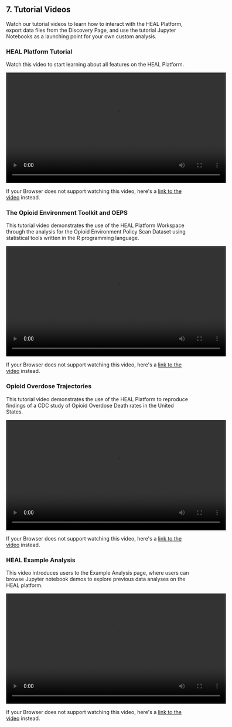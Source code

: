 ## 7\. Tutorial Videos

Watch our tutorial videos to learn how to interact with the HEAL Platform, export data files from the Discovery Page, and use the tutorial Jupyter Notebooks as a launching point for your own custom analysis.

### HEAL Platform Tutorial
Watch this video to start learning about all features on the HEAL Platform.  

<!-- TODO: use mkdocs-videos -->
<!-- ![type:video](videos/HEAL_UI_Demo_July_2021.mp4) -->
<video controls width="600">
<source src="videos/HEAL_UI_Demo_July_2021.mp4" type="video/mp4">
</video>  
    
If your Browser does not support watching this video, here's a [link to the video](videos/HEAL_UI_Demo_July_2021.mp4) instead.  
      
    
### The Opioid Environment Toolkit and OEPS

This tutorial video demonstrates the use of the HEAL Platform Workspace through the analysis for the Opioid Environment Policy Scan Dataset using statistical tools written in the R programming language.  

<!-- TODO: use mkdocs-videos -->
<!-- ![type:video](videos/HEAL_UI_Demo_July_2021.mp4) -->
<video controls width="600">
<source src="videos/OEPS_Demo-Video_July_2021.mp4" type="video/mp4">
</video>      
    
If your Browser does not support watching this video, here's a [link to the video](videos/OEPS_Demo-Video_July_2021.mp4) instead.  
    
    
### Opioid Overdose Trajectories  

This tutorial video demonstrates the use of the HEAL Platform to reproduce findings of a CDC study of Opioid Overdose Death rates in the United States.  

<!-- TODO: use mkdocs-videos -->
<!-- ![type:video](videos/HEAL_UI_Demo_July_2021.mp4) -->
<video controls width="600">
<source src="videos/Opioid_Ovderdose_Traj_CDCWonder_Demo_2021-07-21.mp4" type="video/mp4">
</video> 
 
If your Browser does not support watching this video, here's a [link to the video](videos/Opioid_Ovderdose_Traj_CDCWonder_Demo_2021-07-21.mp4) instead.  
      
    
### HEAL Example Analysis

This video introduces users to the Example Analysis page, where users can browse Jupyter notebook demos to explore previous data analyses on the HEAL platform.  

<!-- TODO: use mkdocs-videos -->
<!-- ![type:video](videos/HEAL_UI_Demo_July_2021.mp4) -->
<video controls width="600">
<source src="videos/Opioid_Ovderdose_Traj_CDCWonder_Demo_2021-07-21.mp4" type="video/mp4">
</video> 
    
If your Browser does not support watching this video, here's a [link to the video](videos/Opioid_Ovderdose_Traj_CDCWonder_Demo_2021-07-21.mp4) instead.  
      